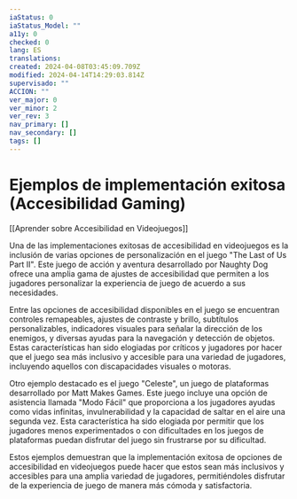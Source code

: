 ```yaml
---
iaStatus: 0
iaStatus_Model: ""
a11y: 0
checked: 0
lang: ES
translations: 
created: 2024-04-08T03:45:09.709Z
modified: 2024-04-14T14:29:03.814Z
supervisado: ""
ACCION: ""
ver_major: 0
ver_minor: 2
ver_rev: 3
nav_primary: []
nav_secondary: []
tags: []
---
```

# Ejemplos de implementación exitosa (Accesibilidad Gaming)

[[Aprender sobre Accesibilidad en Videojuegos]]

Una de las implementaciones exitosas de accesibilidad en videojuegos es la inclusión de varias opciones de personalización en el juego "The Last of Us Part II". Este juego de acción y aventura desarrollado por Naughty Dog ofrece una amplia gama de ajustes de accesibilidad que permiten a los jugadores personalizar la experiencia de juego de acuerdo a sus necesidades.

Entre las opciones de accesibilidad disponibles en el juego se encuentran controles remapeables, ajustes de contraste y brillo, subtítulos personalizables, indicadores visuales para señalar la dirección de los enemigos, y diversas ayudas para la navegación y detección de objetos. Estas características han sido elogiadas por críticos y jugadores por hacer que el juego sea más inclusivo y accesible para una variedad de jugadores, incluyendo aquellos con discapacidades visuales o motoras.

Otro ejemplo destacado es el juego "Celeste", un juego de plataformas desarrollado por Matt Makes Games. Este juego incluye una opción de asistencia llamada "Modo Fácil" que proporciona a los jugadores ayudas como vidas infinitas, invulnerabilidad y la capacidad de saltar en el aire una segunda vez. Esta característica ha sido elogiada por permitir que los jugadores menos experimentados o con dificultades en los juegos de plataformas puedan disfrutar del juego sin frustrarse por su dificultad.

Estos ejemplos demuestran que la implementación exitosa de opciones de accesibilidad en videojuegos puede hacer que estos sean más inclusivos y accesibles para una amplia variedad de jugadores, permitiéndoles disfrutar de la experiencia de juego de manera más cómoda y satisfactoria.
